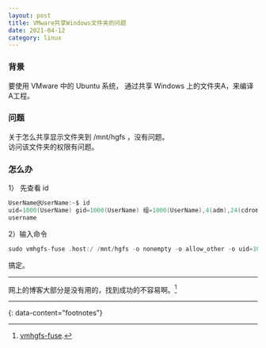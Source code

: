 ```yaml
---
layout: post
title: VMware共享Windows文件夹的问题
date: 2021-04-12
category: linux
---
```


### 背景
要使用 VMware 中的 Ubuntu 系统， 通过共享 Windows 上的文件夹A，来编译A工程。  

### 问题
关于怎么共享显示文件夹到 /mnt/hgfs ，没有问题。  
访问该文件夹的权限有问题。  

### 怎么办
1） 先查看 id  

```c
UserName@UserName:~$ id
uid=1000(UserName) gid=1000(UserName) 组=1000(UserName),4(adm),24(cdrom),27(sudo),30(dip),46(plugdev),116(lpadmin),126(sambashare)
username
```

2）输入命令  

```c
sudo vmhgfs-fuse .host:/ /mnt/hgfs -o nonempty -o allow_other -o uid=1000 -o gid=1000 -o umask=022
```
搞定。  

***

网上的博客大部分是没有用的，找到成功的不容易啊。[^1]

---
{: data-content="footnotes"}

[^1]: [vmhgfs-fuse](https://blog.csdn.net/anlz729/article/details/106826215/).